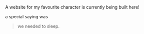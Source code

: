 A website for my favourite character is currently being built here!

a special saying was
> we needed to sleep.